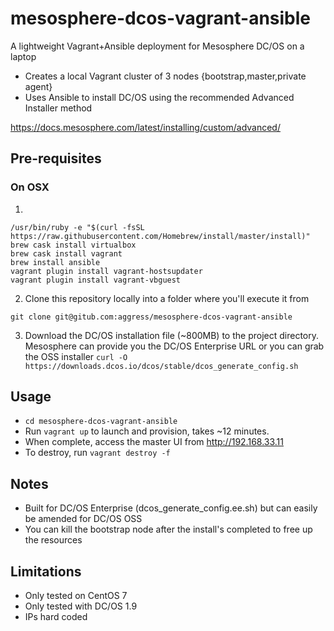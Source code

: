 # mesosphere-dcos-vagrant-ansible

A lightweight Vagrant+Ansible deployment for Mesosphere DC/OS on a laptop

* Creates a local Vagrant cluster of 3 nodes {bootstrap,master,private agent}
* Uses Ansible to install DC/OS using the recommended Advanced Installer method

https://docs.mesosphere.com/latest/installing/custom/advanced/

## Pre-requisites

### On OSX

1.
```
/usr/bin/ruby -e "$(curl -fsSL https://raw.githubusercontent.com/Homebrew/install/master/install)"
brew cask install virtualbox
brew cask install vagrant
brew install ansible
vagrant plugin install vagrant-hostsupdater
vagrant plugin install vagrant-vbguest
```

2. Clone this repository locally into a folder where you'll execute it from

`git clone git@gitub.com:aggress/mesosphere-dcos-vagrant-ansible`

3. Download the DC/OS installation file (~800MB) to the project directory.  Mesosphere can provide you the DC/OS Enterprise URL or you can grab the OSS installer `curl -O https://downloads.dcos.io/dcos/stable/dcos_generate_config.sh`
   
## Usage

* `cd mesosphere-dcos-vagrant-ansible`
* Run `vagrant up` to launch and provision, takes ~12 minutes.
* When complete, access the master UI from http://192.168.33.11
* To destroy, run `vagrant destroy -f`

## Notes

* Built for DC/OS Enterprise (dcos_generate_config.ee.sh) but can easily be amended for DC/OS OSS
* You can kill the bootstrap node after the install's completed to free up the resources

## Limitations

* Only tested on CentOS 7
* Only tested with DC/OS 1.9
* IPs hard coded
